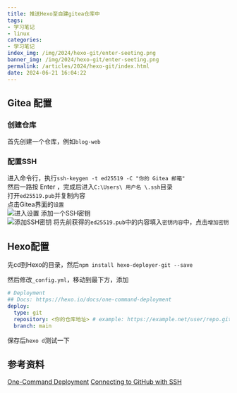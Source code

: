 ```yaml
---
title: 推送Hexo至自建gitea仓库中
tags:
- 学习笔记
- linux
categories: 
- 学习笔记
index_img: /img/2024/hexo-git/enter-seeting.png
banner_img: /img/2024/hexo-git/enter-seeting.png
permalink: /articles/2024/hexo-git/index.html
date: 2024-06-21 16:04:22
---
```


## Gitea 配置

### 创建仓库
首先创建一个仓库，例如`blog-web`    
### 配置SSH
进入命令行，执行`ssh-keygen -t ed25519 -C "你的 Gitea 邮箱"`    
然后一路按 Enter ，完成后进入`C:\Users\ 用户名 \.ssh`目录   
打开`ed25519.pub`并复制内容  
点击Gitea界面的`设置`   
![进入设置](/img/2024/hexo-git/enter-seeting.png)
添加一个SSH密钥     
![添加SSH密钥](/img/2024/hexo-git/seeting.png)
将先前获得的`ed25519.pub`中的内容填入`密钥内容`中，点击`增加密钥`    

## Hexo配置
先cd到Hexo的目录，然后`npm install hexo-deployer-git --save`

然后修改`_config.yml`，移动到最下方，添加
```yaml
# Deployment
## Docs: https://hexo.io/docs/one-command-deployment
deploy:
  type: git
  repository: <你的仓库地址> # example: https://example.net/user/repo.git
  branch: main
```
保存后`hexo d`测试一下  



## 参考资料
[One-Command Deployment](https://hexo.io/docs/one-command-deployment)
[Connecting to GitHub with SSH](https://docs.github.com/en/authentication/connecting-to-github-with-ssh)

